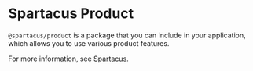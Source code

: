 # Spartacus Product

`@spartacus/product` is a package that you can include in your application, which allows you to use various product features.

For more information, see [Spartacus](https://github.com/SAP/spartacus).
